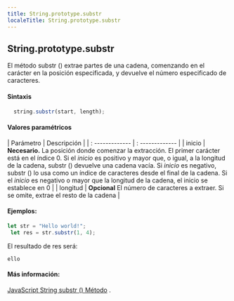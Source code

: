 ```yaml
---
title: String.prototype.substr
localeTitle: String.prototype.substr
---
```

## String.prototype.substr

El método substr () extrae partes de una cadena, comenzando en el carácter en la posición especificada, y devuelve el número especificado de caracteres.

#### Sintaxis

```JavaScript
  string.substr(start, length); 
```

#### Valores paramétricos

| Parámetro | Descripción | | : ------------- | : ------------- | | inicio | **Necesario.** La posición donde comenzar la extracción. El primer carácter está en el índice 0. Si el _inicio_ es positivo y mayor que, o igual, a la longitud de la cadena, substr () devuelve una cadena vacía. Si _inicio_ es negativo, substr () lo usa como un índice de caracteres desde el final de la cadena. Si el _inicio_ es negativo o mayor que la longitud de la cadena, el inicio se establece en 0 | | longitud | **Opcional** El número de caracteres a extraer. Si se omite, extrae el resto de la cadena |

#### Ejemplos:

```JavaScript
let str = "Hello world!"; 
 let res = str.substr(1, 4); 
```

El resultado de res será:
```
ello 
```

#### Más información:

[JavaScript String substr () Método](https://www.w3schools.com/jsref/jsref_substr.asp) .